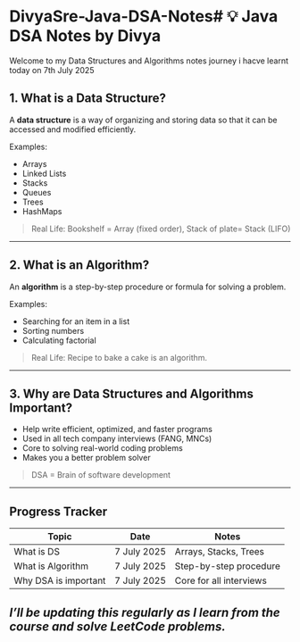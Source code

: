 # DivyaSre-Java-DSA-Notes# 💡 Java DSA Notes by Divya

Welcome to my Data Structures and Algorithms notes journey
i hacve learnt today on 7th July 2025

## 1. What is a Data Structure?

A **data structure** is a way of organizing and storing data so that it can be accessed and modified efficiently.

Examples:
- Arrays
- Linked Lists
- Stacks
- Queues
- Trees
- HashMaps

> Real Life: Bookshelf = Array (fixed order), Stack of plate= Stack (LIFO)

---

##  2. What is an Algorithm?

An **algorithm** is a step-by-step procedure or formula for solving a problem.

Examples:
- Searching for an item in a list
- Sorting numbers
- Calculating factorial

>  Real Life: Recipe to bake a cake is an algorithm.

---

##  3. Why are Data Structures and Algorithms Important?

- Help write efficient, optimized, and faster programs
- Used in all tech company interviews (FANG, MNCs)
- Core to solving real-world coding problems
- Makes you a better problem solver

>  DSA = Brain of software development

---

## Progress Tracker

|  Topic | Date | Notes |
|---------|--------|---------|
| What is DS | 7 July 2025 | Arrays, Stacks, Trees 
| What is Algorithm | 7 July 2025 | Step-by-step procedure 
| Why DSA is important | 7 July 2025 | Core for all interviews |



## _I’ll be updating this regularly as I learn from the course and solve LeetCode problems._

